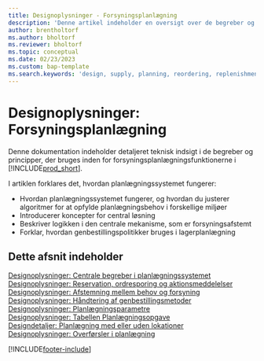 ```yaml
---
title: Designoplysninger - Forsyningsplanlægning
description: 'Denne artikel indeholder en oversigt over de begreber og principper, der bruges inden for forsyningsplanlægningsfunktionerne i Business Central.'
author: brentholtorf
ms.author: bholtorf
ms.reviewer: bholtorf
ms.topic: conceptual
ms.date: 02/23/2023
ms.custom: bap-template
ms.search.keywords: 'design, supply, planning, reordering, replenishment'
---
```

# Designoplysninger: Forsyningsplanlægning

Denne dokumentation indeholder detaljeret teknisk indsigt i de begreber og principper, der bruges inden for forsyningsplanlægningsfunktionerne i [!INCLUDE[prod_short](includes/prod_short.md)].  

I artiklen forklares det, hvordan planlægningssystemet fungerer:

* Hvordan planlægningssystemet fungerer, og hvordan du justerer algoritmer for at opfylde planlægningsbehov i forskellige miljøer
* Introducerer koncepter for central løsning
* Beskriver logikken i den centrale mekanisme, som er forsyningsafstemt
* Forklar, hvordan genbestillingspolitikker bruges i lagerplanlægning  

## Dette afsnit indeholder  

[Designoplysninger: Centrale begreber i planlægningssystemet](design-details-central-concepts-of-the-planning-system.md)  
[Designoplysninger: Reservation, ordresporing og aktionsmeddelelser](design-details-reservation-order-tracking-and-action-messaging.md)  
[Designoplysninger: Afstemning mellem behov og forsyning](design-details-balancing-demand-and-supply.md)  
[Designoplysninger: Håndtering af genbestillingsmetoder](design-details-handling-reordering-policies.md)  
[Designoplysninger: Planlægningsparametre](design-details-planning-parameters.md)  
[Designoplysninger: Tabellen Planlægningsopgave](design-details-planning-assignment-table.md)  
[Designdetaljer: Planlægning med eller uden lokationer](production-planning-with-without-locations.md)  
[Designoplysninger: Overførsler i planlægning](design-details-transfers-in-planning.md)

[!INCLUDE[footer-include](includes/footer-banner.md)]